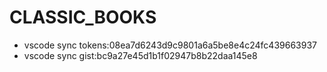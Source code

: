 # CLASSIC_BOOKS
- vscode sync tokens:08ea7d6243d9c9801a6a5be8e4c24fc439663937
- vscode sync gist:bc9a27e45d1b1f02947b8b22daa145e8
